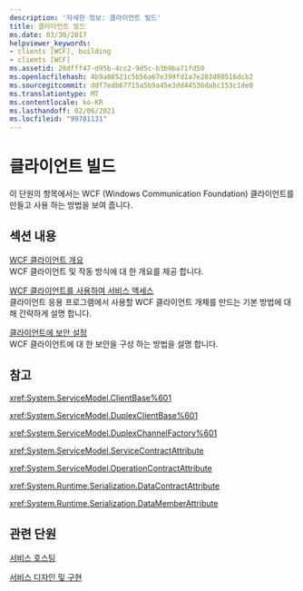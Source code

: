 ```yaml
---
description: '자세한 정보: 클라이언트 빌드'
title: 클라이언트 빌드
ms.date: 03/30/2017
helpviewer_keywords:
- clients [WCF], building
- clients [WCF]
ms.assetid: 28dfff47-d95b-4cc2-9d5c-b3b9ba71fd50
ms.openlocfilehash: 4b9a08521c5b56a67e399fd1a7e283d80516dcb2
ms.sourcegitcommit: ddf7edb67715a5b9a45e3dd44536dabc153c1de0
ms.translationtype: MT
ms.contentlocale: ko-KR
ms.lasthandoff: 02/06/2021
ms.locfileid: "99781131"
---
```

# <a name="building-clients"></a>클라이언트 빌드

이 단원의 항목에서는 WCF (Windows Communication Foundation) 클라이언트를 만들고 사용 하는 방법을 보여 줍니다.  
  
## <a name="in-this-section"></a>섹션 내용  

 [WCF 클라이언트 개요](wcf-client-overview.md)  
 WCF 클라이언트 및 작동 방식에 대 한 개요를 제공 합니다.  
  
 [WCF 클라이언트를 사용하여 서비스 액세스](accessing-services-using-a-wcf-client.md)  
 클라이언트 응용 프로그램에서 사용할 WCF 클라이언트 개체를 만드는 기본 방법에 대해 간략하게 설명 합니다.  
  
 [클라이언트에 보안 설정](securing-clients.md)  
 WCF 클라이언트에 대 한 보안을 구성 하는 방법을 설명 합니다.  
  
## <a name="reference"></a>참고  

 <xref:System.ServiceModel.ClientBase%601>  
  
 <xref:System.ServiceModel.DuplexClientBase%601>  
  
 <xref:System.ServiceModel.DuplexChannelFactory%601>  
  
 <xref:System.ServiceModel.ServiceContractAttribute>  
  
 <xref:System.ServiceModel.OperationContractAttribute>  
  
 <xref:System.Runtime.Serialization.DataContractAttribute>  
  
 <xref:System.Runtime.Serialization.DataMemberAttribute>  
  
## <a name="related-sections"></a>관련 단원  

 [서비스 호스팅](hosting-services.md)  
  
 [서비스 디자인 및 구현](designing-and-implementing-services.md)
